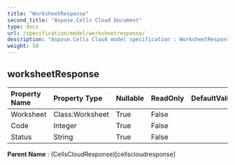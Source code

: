 ```yaml
---
title: "WorksheetResponse"
second_title: "Aspose.Cells Cloud Document"
type: docs
url: /specification/model/worksheetresponse/
description: "Aspose.Cells Cloud model specification : WorksheetResponse. Effortlessly handle Excel and other spreadsheet documents with features like opening, generating, editing, splitting, merging, comparing, and converting."
weight: 50
---
```


## **worksheetResponse**

 

| Property Name | Property Type | Nullable |  ReadOnly | DefaultValue | Description | 
| :- | :- | :- |:- |  :- | :- |
| Worksheet | Class:Worksheet | True |  False |  |  |  
| Code | Integer | True |  False |  |  |  
| Status | String | True |  False |  |  |  

**Parent Name** : (CellsCloudResponse)[cellscloudresponse]

